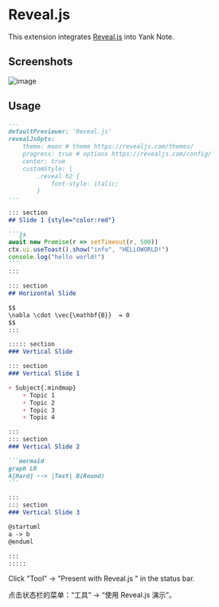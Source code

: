 # Reveal.js

This extension integrates [Reveal.js](https://revealjs.com/) into Yank Note.

## Screenshots
![image](https://user-images.githubusercontent.com/7115690/178923561-85fa9fb0-d997-4dcd-bc33-48713cecf01f.png)

## Usage

~~~markdown
---
defaultPreviewer: 'Reveal.js'
revealJsOpts:
    theme: moon # theme https://revealjs.com/themes/
    progress: true # options https://revealjs.com/config/
    center: true
    customStyle: |
        .reveal h2 {
            font-style: italic;
        }
---

::: section
## Slide 1 {style="color:red"}

```js
await new Promise(r => setTimeout(r, 500))
ctx.ui.useToast().show("info", "HELLOWORLD!")
console.log("hello world!")
```
:::

::: section
## Horizontal Slide

$$
\nabla \cdot \vec{\mathbf{B}}  = 0
$$
:::

::::: section
### Vertical Slide

::: section
### Vertical Slide 1

+ Subject{.mindmap}
    + Topic 1
    + Topic 2
    + Topic 3
    + Topic 4

:::
::: section
### Vertical Slide 2

```mermaid
graph LR
A[Hard] --> |Text| B(Round)
```

:::
::: section
### Vertical Slide 3

@startuml
a -> b
@enduml

:::
:::::
~~~

Click "Tool" -> "Present with Reveal.js " in the status bar.

点击状态栏的菜单：“工具” -> “使用 Reveal.js 演示”。
